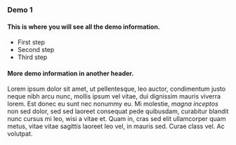 ### Demo 1

#### This is where you will see all the demo information.

* First step
* Second step
* Third step

#### More demo information in another header.

Lorem ipsum dolor sit amet, ut pellentesque, leo auctor, 
condimentum justo neque nibh arcu nunc, mollis ipsum vel vitae, 
dui dignissim mauris viverra lorem. Est donec eu sunt nec nonummy eu. 
Mi molestie, *magna inceptos* non sed dolor, sed sed laoreet consequat 
pede quibusdam, curabitur blandit nunc cursus mi leo, wisi a vitae et. 
Quam in, cras sed elit ullamcorper quam metus, vitae vitae sagittis 
laoreet leo vel, in mauris sed. Curae class vel. Ac volutpat.


